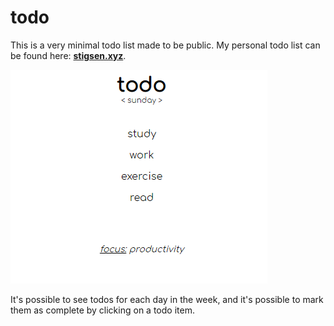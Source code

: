 # todo

This is a very minimal todo list made to be public. My personal todo list can be found here: **[stigsen.xyz](https://stigsen.xyz/todo/)**.

![](./images/1.png)

It's possible to see todos for each day in the week, and it's possible to mark them as complete by clicking on a todo item.

